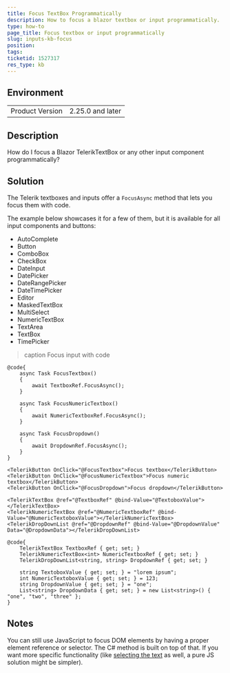 ```yaml
---
title: Focus TextBox Programmatically
description: How to focus a blazor textbox or input programmatically.
type: how-to
page_title: Focus textbox or input programmatically
slug: inputs-kb-focus
position: 
tags: 
ticketid: 1527317
res_type: kb
---
```


## Environment
<table>
	<tbody>
		<tr>
			<td>Product Version</td>
			<td>2.25.0 and later</td>
		</tr>
	</tbody>
</table>

## Description
How do I focus a Blazor TelerikTextBox or any other input component programmatically?

## Solution
The Telerik textboxes and inputs offer a `FocusAsync` method that lets you focus them with code.

The example below showcases it for a few of them, but it is available for all input components and buttons:

* AutoComplete
* Button
* ComboBox
* CheckBox
* DateInput
* DatePicker
* DateRangePicker
* DateTimePicker
* Editor
* MaskedTextBox
* MultiSelect
* NumericTextBox
* TextArea
* TextBox
* TimePicker

>caption Focus input with code

````CSHTML
@code{
    async Task FocusTextbox()
    {
        await TextboxRef.FocusAsync();
    }

    async Task FocusNumericTextbox()
    {
        await NumericTextboxRef.FocusAsync();
    }

    async Task FocusDropdown()
    {
        await DropdownRef.FocusAsync();
    }
}

<TelerikButton OnClick="@FocusTextbox">Focus textbox</TelerikButton>
<TelerikButton OnClick="@FocusNumericTextbox">Focus numeric textbox</TelerikButton>
<TelerikButton OnClick="@FocusDropdown">Focus dropdown</TelerikButton>

<TelerikTextBox @ref="@TextboxRef" @bind-Value="@TextoboxValue"></TelerikTextBox>
<TelerikNumericTextBox @ref="@NumericTextboxRef" @bind-Value="@NumericTextoboxValue"></TelerikNumericTextBox>
<TelerikDropDownList @ref="@DropdownRef" @bind-Value="@DropdownValue" Data="@DropdownData"></TelerikDropDownList>

@code{
    TelerikTextBox TextboxRef { get; set; }
    TelerikNumericTextBox<int> NumericTextboxRef { get; set; }
    TelerikDropDownList<string, string> DropdownRef { get; set; }

    string TextoboxValue { get; set; } = "lorem ipsum";
    int NumericTextoboxValue { get; set; } = 123;
    string DropdownValue { get; set; } = "one";
    List<string> DropdownData { get; set; } = new List<string>() { "one", "two", "three" };
}
````

## Notes
You can still use JavaScript to focus DOM elements by having a proper element reference or selector. The C# method is built on top of that. If you want more specific functionality (like <a href="https://feedback.telerik.com/blazor/1454982-always-highlight-all-numerictextbox-content-on-focus" target="_blank">selecting the text</a> as well, a pure JS solution might be simpler).
